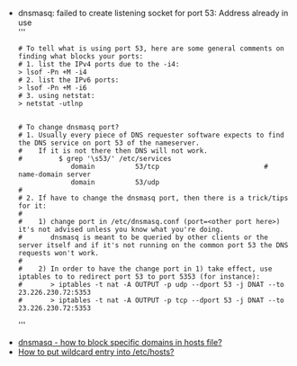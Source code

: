 
<ul>
<li> dnsmasq: failed to create listening socket for port 53: Address already in use </li>
'''

    # To tell what is using port 53, here are some general comments on finding what blocks your ports:
    # 1. list the IPv4 ports due to the -i4:
    > lsof -Pn +M -i4
    # 2. list the IPv6 ports:
    > lsof -Pn +M -i6
    # 3. using netstat:
    > netstat -utlnp


    # To change dnsmasq port?
    # 1. Usually every piece of DNS requester software expects to find the DNS service on port 53 of the nameserver. 
    #    If it is not there then DNS will not work.
    #         $ grep '\s53/' /etc/services 
                 domain          53/tcp                          # name-domain server
                 domain          53/udp
    #  
    # 2. If have to change the dnsmasq port, then there is a trick/tips for it:
    #
    #    1) change port in /etc/dnsmasq.conf (port=<other port here>) it's not advised unless you know what you're doing.
    #       dnsmasq is meant to be queried by other clients or the server itself and if it's not running on the common port 53 the DNS requests won't work.
    #
    #    2) In order to have the change port in 1) take effect, use iptables to to redirect port 53 to port 5353 (for instance):
    #       > iptables -t nat -A OUTPUT -p udp --dport 53 -j DNAT --to 23.226.230.72:5353
    #       > iptables -t nat -A OUTPUT -p tcp --dport 53 -j DNAT --to 23.226.230.72:5353


'''

<li> <a href="https://askubuntu.com/questions/150135/how-to-block-specific-domains-in-hosts-file/150180#150180"> dnsmasq - how to block specific domains in hosts file? </a> </li>

<li> <a href="https://stackoverflow.com/questions/20446930/how-to-put-wildcard-entry-into-etc-hosts"> How to put wildcard entry into /etc/hosts? </a> </li>


<ul>
